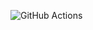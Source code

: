 ![GitHub Actions](https://github.com/igorKolomitseff/hexlet_pytest/actions/workflows/hello-world.yml/badge.svg)